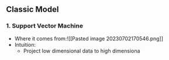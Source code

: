 ## Classic Model

### 1. Support Vector Machine
- Where it comes from:![[Pasted image 20230702170546.png]]
- Intuition:
	- Project low dimensional data to high dimensiona